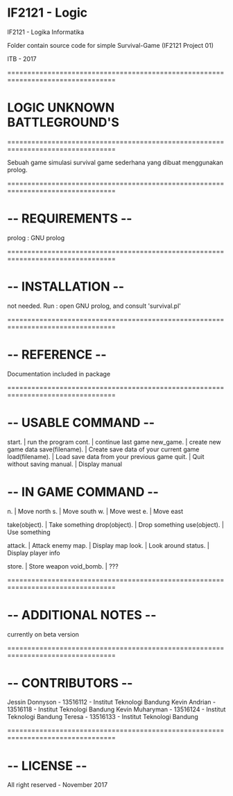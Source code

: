 # IF2121 - Logic

IF2121 - Logika Informatika

Folder contain source code for simple Survival-Game (IF2121 Project 01)

ITB - 2017

=================================================================================
#      			LOGIC UNKNOWN BATTLEGROUND'S
				
=================================================================================

Sebuah game simulasi survival game sederhana yang dibuat menggunakan prolog.

=================================================================================
# -- REQUIREMENTS --

prolog : GNU prolog

=================================================================================
# -- INSTALLATION --

not needed.
Run : open GNU prolog, and consult 'survival.pl'

=================================================================================
# -- REFERENCE -- 

Documentation included in package

=================================================================================
# -- USABLE COMMAND --


start.		| run the program
cont.		| continue last game
new_game.	| create new game data
save(filename). | Create save data of your current game
load(filename). | Load save data from your previous game
quit.		| Quit without saving
manual.		| Display manual

# -- IN GAME COMMAND -- 
	
n. 		| Move north
s.		| Move south
w.		| Move west
e.		| Move east

take(object).	| Take something
drop(object).	| Drop something
use(object).	| Use something

attack.		| Attack enemy
map.		| Display map
look.		| Look around
status.		| Display player info

store. 	    	| Store weapon 
void_bomb.  	| ???


=================================================================================
# -- ADDITIONAL NOTES --

currently on beta version

=================================================================================
# -- CONTRIBUTORS --

Jessin Donnyson - 13516112 - Institut Teknologi Bandung
Kevin Andrian 	- 13516118 - Institut Teknologi Bandung
Kevin Muharyman - 13516124 - Institut Teknologi Bandung
Teresa 		- 13516133 - Institut Teknologi Bandung

=================================================================================
# -- LICENSE -- 

All right reserved - November 2017

